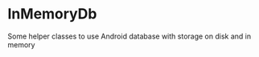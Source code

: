 InMemoryDb
==========

Some helper classes to use Android database with storage on disk and in memory